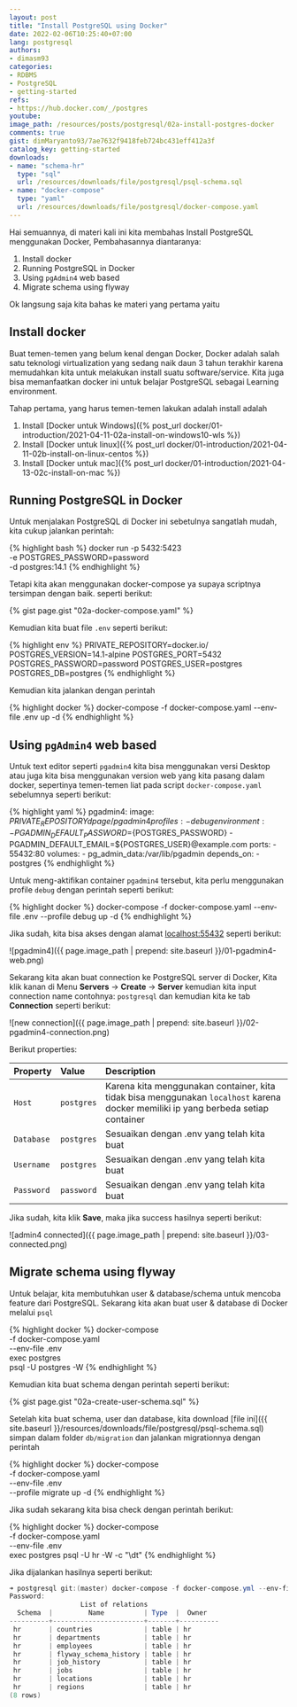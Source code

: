 ```yaml
---
layout: post
title: "Install PostgreSQL using Docker"
date: 2022-02-06T10:25:40+07:00
lang: postgresql
authors:
- dimasm93
categories:
- RDBMS
- PostgreSQL
- getting-started
refs: 
- https://hub.docker.com/_/postgres
youtube: 
image_path: /resources/posts/postgresql/02a-install-postgres-docker
comments: true
gist: dimMaryanto93/7ae7632f9418feb724bc431eff412a3f
catalog_key: getting-started
downloads: 
- name: "schema-hr"
  type: "sql"
  url: /resources/downloads/file/postgresql/psql-schema.sql
- name: "docker-compose"
  type: "yaml"
  url: /resources/downloads/file/postgresql/docker-compose.yaml
---
```


Hai semuannya, di materi kali ini kita membahas Install PostgreSQL menggunakan Docker, Pembahasannya diantaranya:

1. Install docker
2. Running PostgreSQL in Docker
3. Using `pgAdmin4` web based
4. Migrate schema using flyway

Ok langsung saja kita bahas ke materi yang pertama yaitu

<!--more-->

## Install docker

Buat temen-temen yang belum kenal dengan Docker, Docker adalah salah satu teknologi virtualization yang sedang naik daun 3 tahun terakhir karena memudahkan kita untuk melakukan install suatu software/service. Kita juga bisa memanfaatkan docker ini untuk belajar PostgreSQL sebagai Learning environment.

Tahap pertama, yang harus temen-temen lakukan adalah install adalah

1. Install [Docker untuk Windows]({% post_url docker/01-introduction/2021-04-11-02a-install-on-windows10-wls %})
2. Install [Docker untuk linux]({% post_url docker/01-introduction/2021-04-11-02b-install-on-linux-centos %})
3. Install [Docker untuk mac]({% post_url docker/01-introduction/2021-04-13-02c-install-on-mac %})

## Running PostgreSQL in Docker

Untuk menjalakan PostgreSQL di Docker ini sebetulnya sangatlah mudah, kita cukup jalankan perintah:

{% highlight bash %}
docker run -p 5432:5423 \
  -e POSTGRES_PASSWORD=password \
  -d postgres:14.1
{% endhighlight %}

Tetapi kita akan menggunakan docker-compose ya supaya scriptnya tersimpan dengan baik. seperti berikut:

{% gist page.gist "02a-docker-compose.yaml" %}

Kemudian kita buat file `.env` seperti berikut:

{% highlight env %}
PRIVATE_REPOSITORY=docker.io/
POSTGRES_VERSION=14.1-alpine
POSTGRES_PORT=5432
POSTGRES_PASSWORD=password
POSTGRES_USER=postgres
POSTGRES_DB=postgres
{% endhighlight %}

Kemudian kita jalankan dengan perintah

{% highlight docker %}
docker-compose -f docker-compose.yaml --env-file .env up -d
{% endhighlight %}

## Using `pgAdmin4` web based

Untuk text editor seperti `pgadmin4` kita bisa menggunakan versi Desktop atau juga kita bisa menggunakan version web yang kita pasang dalam docker, sepertinya temen-temen liat pada script `docker-compose.yaml` sebelumnya seperti berikut:

{% highlight yaml %}
pgadmin4:
  image: ${PRIVATE_REPOSITORY}dpage/pgadmin4
  profiles:
    - debug
  environment:
    - PGADMIN_DEFAULT_PASSWORD=${POSTGRES_PASSWORD}
    - PGADMIN_DEFAULT_EMAIL=${POSTGRES_USER}@example.com
  ports:
    - 55432:80
  volumes:
    - pg_admin_data:/var/lib/pgadmin
  depends_on:
    - postgres
{% endhighlight %}

Untuk meng-aktifikan container `pgadmin4` tersebut, kita perlu menggunakan profile `debug` dengan perintah seperti berikut:

{% highlight docker %}
docker-compose -f docker-compose.yaml --env-file .env --profile debug up -d
{% endhighlight %}

Jika sudah, kita bisa akses dengan alamat [localhost:55432](http://localhost:55432) seperti berikut:

![pgadmin4]({{ page.image_path | prepend: site.baseurl }}/01-pgadmin4-web.png)

Sekarang kita akan buat connection ke PostgreSQL server di Docker, Kita klik kanan di Menu **Servers** -> **Create** -> **Server** kemudian kita input connection name contohnya: `postgresql` dan kemudian kita ke tab **Connection** seperti berikut:

![new connection]({{ page.image_path | prepend: site.baseurl }}/02-pgadmin4-connection.png)

Berikut properties:

| Property    | Value       | Description     |
| :---        | :---        | :---            |
| `Host`      | `postgres`  | Karena kita menggunakan container, kita tidak bisa menggunakan `localhost` karena docker memiliki ip yang berbeda setiap container |
| `Database`  | `postgres`  | Sesuaikan dengan .env yang telah kita buat |
| `Username`  | `postgres`  | Sesuaikan dengan .env yang telah kita buat |
| `Password`  | `password`  | Sesuaikan dengan .env yang telah kita buat |

Jika sudah, kita klik **Save**, maka jika success hasilnya seperti berikut:

![admin4 connected]({{ page.image_path | prepend: site.baseurl }}/03-connected.png)

## Migrate schema using flyway

Untuk belajar, kita membutuhkan user & database/schema untuk mencoba feature dari PostgreSQL. Sekarang kita akan buat user & database di Docker melalui `psql`

{% highlight docker %}
docker-compose \
  -f docker-compose.yaml \
  --env-file .env \
  exec postgres \
  psql -U postgres -W 
{% endhighlight %}

Kemudian kita buat schema dengan perintah seperti berikut:

{% gist page.gist "02a-create-user-schema.sql" %}

Setelah kita buat schema, user dan database, kita download [file ini]({{ site.baseurl }}/resources/downloads/file/postgresql/psql-schema.sql) simpan dalam folder `db/migration` dan jalankan migrationnya dengan perintah

{% highlight docker %}
docker-compose \
-f docker-compose.yaml \
--env-file .env \
--profile migrate up -d
{% endhighlight %}

Jika sudah sekarang kita bisa check dengan perintah berikut:

{% highlight docker %}
docker-compose \
-f docker-compose.yaml \
--env-file .env \
exec postgres psql -U hr -W -c "\dt"
{% endhighlight %}

Jika dijalankan hasilnya seperti berikut:

```powershell
➜ postgresql git:(master) docker-compose -f docker-compose.yml --env-file .env exec postgres psql -U hr -W -c "\dt"
Password:
                  List of relations
  Schema  |         Name          | Type  |  Owner
----------+-----------------------+-------+----------
 hr       | countries             | table | hr
 hr       | departments           | table | hr
 hr       | employees             | table | hr
 hr       | flyway_schema_history | table | hr
 hr       | job_history           | table | hr
 hr       | jobs                  | table | hr
 hr       | locations             | table | hr
 hr       | regions               | table | hr
(8 rows)
```